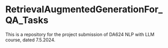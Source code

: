 # RetrievalAugmentedGenerationFor_QA_Tasks
This is a repository for the project submission of DA624 NLP with LLM course, dated 7.5.2024.

